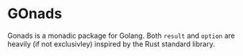 # GOnads
Gonads is a monadic package for Golang. Both `result` and `option` are heavily (if not exclusivley) inspired by the Rust standard library.
